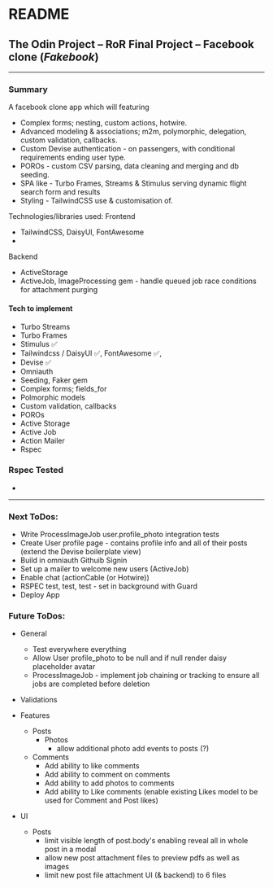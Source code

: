 # README

## The Odin Project – RoR Final Project – Facebook clone (_Fakebook_)

---

### Summary
A facebook clone app which will featuring
- Complex forms; nesting, custom actions, hotwire.
- Advanced modeling & associations; m2m, polymorphic, delegation, custom validation, callbacks.
- Custom Devise authentication - on passengers, with conditional requirements ending user type.
- POROs - custom CSV parsing, data cleaning and merging and db seeding.
- SPA like - Turbo Frames, Streams & Stimulus serving dynamic flight search form and results
- Styling - TailwindCSS use & customisation of.

Technologies/libraries used:
  Frontend
  - TailwindCSS, DaisyUI, FontAwesome
  - 
  Backend
  - ActiveStorage
  - ActiveJob, ImageProcessing gem - handle queued job race conditions for attachment purging

#### Tech to implement
- Turbo Streams
- Turbo Frames
- Stimulus ✅
- Tailwindcss / DaisyUI ✅, FontAwesome ✅, 
- Devise ✅
- Omniauth
- Seeding, Faker gem
- Complex forms; fields_for
- Polmorphic models
- Custom validation, callbacks
- POROs
- Active Storage
- Active Job
- Action Mailer
- Rspec


### Rspec Tested
  - 

---

### Next ToDos:

- Write ProcessImageJob user.profile_photo integration tests
- Create User profile page - contains profile info and all of their posts (extend the Devise boilerplate view)
- Build in omniauth Githuib Signin
- Set up a mailer to welcome new users (ActiveJob)
- Enable chat (actionCable (or Hotwire))
- RSPEC test, test, test - set in background with Guard
- Deploy App

### Future ToDos:

- General
  - Test everywhere everything
  - Allow User profile_photo to be null and if null render daisy placeholder avatar
  - ProcessImageJob - implement job chaining or tracking to ensure all jobs are completed before
    deletion

- Validations
  
- Features
  - Posts
    - Photos
      - allow additional photo add events to posts (?)
  - Comments
    - Add ability to like comments
    - Add ability to comment on comments
    - Add ability to add photos to comments
    - Add ability to Like comments (enable existing Likes model to be used for Comment and Post likes)

- UI
  - Posts
    - limit visible length of post.body's enabling reveal all in whole post in a modal
    - allow new post attachment files to preview pdfs as well as images
    - limit new post file attachment UI (& backend) to 6 files
